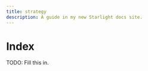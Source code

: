 ```yaml
---
title: strategy
description: A guide in my new Starlight docs site.
---
```

# Index

TODO: Fill this in.
